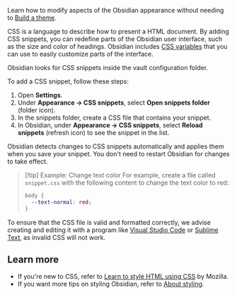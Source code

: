 Learn how to modify aspects of the Obsidian appearance without needing to [Build a theme](https://docs.obsidian.md/Themes/App+themes/Build+a+theme).

CSS is a language to describe how to present a HTML document. By adding CSS snippets, you can redefine parts of the Obsidian user interface, such as the size and color of headings. Obsidian includes [CSS variables](https://docs.obsidian.md/Reference/CSS+variables/CSS+variables) that you can use to easily customize parts of the interface.

Obsidian looks for CSS snippets inside the vault configuration folder.

To add a CSS snippet, follow these steps:

1. Open **Settings**.
2. Under **Appearance → CSS snippets**, select **Open snippets folder** (folder icon).
3. In the snippets folder, create a CSS file that contains your snippet.
4. In Obsidian, under **Appearance → CSS snippets**, select **Reload snippets** (refresh icon) to see the snippet in the list.

Obsidian detects changes to CSS snippets automatically and applies them when you save your snippet. You don't need to restart Obsidian for changes to take effect.

> [!tip] Example: Change text color
> For example, create a file called `snippet.css` with the following content to change the text color to red:
>
>
>
> ```css
> body {
>   --text-normal: red;
> }
> ```

To ensure that the CSS file is valid and formatted correctly, we advise creating and editing it with a program like [Visual Studio Code](https://visualstudio.microsoft.com/) or [Sublime Text](https://www.sublimetext.com/), as invalid CSS will not work.

## Learn more

- If you're new to CSS, refer to [Learn to style HTML using CSS](https://developer.mozilla.org/en-US/docs/Learn/CSS) by Mozilla.
- If you want more tips on styling Obsidian, refer to [About styling](https://docs.obsidian.md/Reference/CSS+variables/About+styling).

